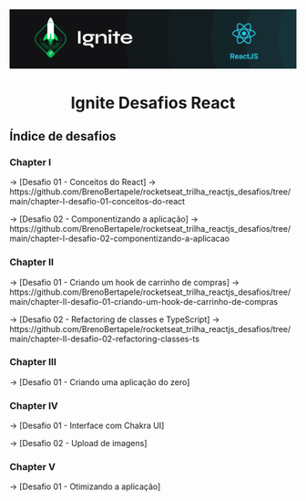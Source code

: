 <img alt="ignite-reactjs" title="ignite-reactjs" src=".github/cover-reactjs.png">

<h1 align="center">
  Ignite Desafios React
</h1>

## Índice de desafios

### Chapter I

<p> -> [Desafio 01 - Conceitos do React] -> https://github.com/BrenoBertapele/rocketseat_trilha_reactjs_desafios/tree/main/chapter-I-desafio-01-conceitos-do-react </p>
<p> -> [Desafio 02 - Componentizando a aplicação] -> https://github.com/BrenoBertapele/rocketseat_trilha_reactjs_desafios/tree/main/chapter-I-desafio-02-componentizando-a-aplicacao </p> 

### Chapter II

<p>-> [Desafio 01 - Criando um hook de carrinho de compras] -> https://github.com/BrenoBertapele/rocketseat_trilha_reactjs_desafios/tree/main/chapter-II-desafio-01-criando-um-hook-de-carrinho-de-compras </p>
<p>-> [Desafio 02 - Refactoring de classes e TypeScript] -> https://github.com/BrenoBertapele/rocketseat_trilha_reactjs_desafios/tree/main/chapter-II-desafio-02-refactoring-classes-ts </p>

### Chapter III

<p>-> [Desafio 01 - Criando uma aplicação do zero] </p>

### Chapter IV

<p>-> [Desafio 01 - Interface com Chakra UI] </p>
<p>-> [Desafio 02 - Upload de imagens] </p>

### Chapter V

<p>-> [Desafio 01 - Otimizando a aplicação] </p>

